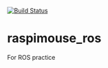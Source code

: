 [![Build Status](https://www.travis-ci.org/ly3k0/pimouse_ros.svg?branch=master)](https://www.travis-ci.org/ly3k0/pimouse_ros)

# raspimouse_ros
For ROS practice
